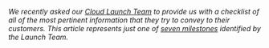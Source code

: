 *We recently asked our [Cloud Launch Team][1] to provide us with a checklist of all of the most pertinent information that they try to convey to their customers. This article represents just one of [seven milestones][2] identified by the Launch Team.*


[1]: http://www.rackspace.com/blog/an-insiders-look-at-the-cloud-launch-team/?cm_mmc=community-_-activation-_-gsg-_-links
[2]: getting_started_master_article.md
